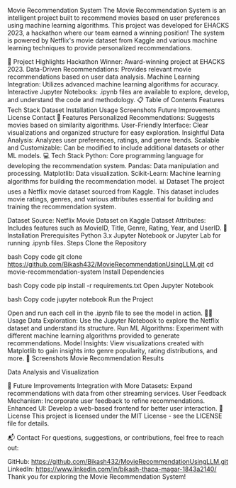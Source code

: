 Movie Recommendation System
The Movie Recommendation System is an intelligent project built to recommend movies based on user preferences using machine learning algorithms. This project was developed for EHACKS 2023, a hackathon where our team earned a winning position! The system is powered by Netflix's movie dataset from Kaggle and various machine learning techniques to provide personalized recommendations.


🌟 Project Highlights
Hackathon Winner: Award-winning project at EHACKS 2023.
Data-Driven Recommendations: Provides relevant movie recommendations based on user data analysis.
Machine Learning Integration: Utilizes advanced machine learning algorithms for accuracy.
Interactive Jupyter Notebooks: .ipynb files are available to explore, develop, and understand the code and methodology.
📋 Table of Contents
Features
Tech Stack
Dataset
Installation
Usage
Screenshots
Future Improvements
License
Contact
🎯 Features
Personalized Recommendations: Suggests movies based on similarity algorithms.
User-Friendly Interface: Clear visualizations and organized structure for easy exploration.
Insightful Data Analysis: Analyzes user preferences, ratings, and genre trends.
Scalable and Customizable: Can be modified to include additional datasets or other ML models.
💻 Tech Stack
Python: Core programming language for developing the recommendation system.
Pandas: Data manipulation and processing.
Matplotlib: Data visualization.
Scikit-Learn: Machine learning algorithms for building the recommendation model.
📊 Dataset
The project uses a Netflix movie dataset sourced from Kaggle. This dataset includes movie ratings, genres, and various attributes essential for building and training the recommendation system.

Dataset Source: Netflix Movie Dataset on Kaggle
Dataset Attributes: Includes features such as MovieID, Title, Genre, Rating, Year, and UserID.
🚀 Installation
Prerequisites
Python 3.x
Jupyter Notebook or Jupyter Lab for running .ipynb files.
Steps
Clone the Repository

bash
Copy code
git clone https://github.com/Bikash432/MovieRecommendationUsingLLM.git
cd movie-recommendation-system
Install Dependencies

bash
Copy code
pip install -r requirements.txt
Open Jupyter Notebook

bash
Copy code
jupyter notebook
Run the Project

Open and run each cell in the .ipynb file to see the model in action.
🧑‍💻 Usage
Data Exploration: Use the Jupyter Notebook to explore the Netflix dataset and understand its structure.
Run ML Algorithms: Experiment with different machine learning algorithms provided to generate recommendations.
Model Insights: View visualizations created with Matplotlib to gain insights into genre popularity, rating distributions, and more.
📸 Screenshots
Movie Recommendation Results

Data Analysis and Visualization

🔮 Future Improvements
Integration with More Datasets: Expand recommendations with data from other streaming services.
User Feedback Mechanism: Incorporate user feedback to refine recommendations.
Enhanced UI: Develop a web-based frontend for better user interaction.
📝 License
This project is licensed under the MIT License - see the LICENSE file for details.

📬 Contact
For questions, suggestions, or contributions, feel free to reach out:

GitHub: https://github.com/Bikash432/MovieRecommendationUsingLLM.git
LinkedIn: https://www.linkedin.com/in/bikash-thapa-magar-1843a2140/
Thank you for exploring the Movie Recommendation System!
